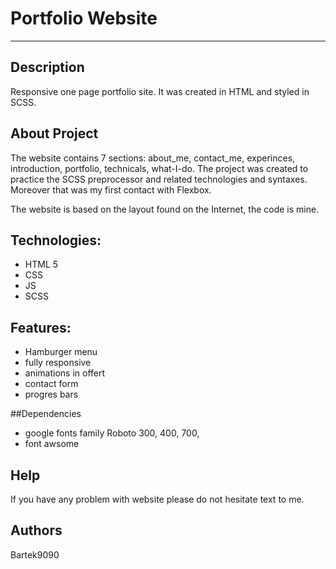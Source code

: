# Portfolio Website
-------------------------

## Description
Responsive one page portfolio site. It was created in HTML and styled in SCSS.

## About Project 
The website contains 7 sections: about_me, contact_me, experinces, introduction, portfolio, technicals, what-I-do.
The project was created to practice the SCSS preprocessor and related technologies and syntaxes. Moreover that was my first contact with Flexbox. 

The website is based on the layout found on the Internet,  the code is mine.

## Technologies:
* HTML 5
* CSS
* JS
* SCSS

## Features:
* Hamburger menu
* fully responsive
* animations in offert
* contact form
* progres bars


##Dependencies
* google fonts family Roboto 300, 400, 700, 
* font awsome

## Help
If you have any problem with website please do not hesitate text to me.

## Authors
Bartek9090

